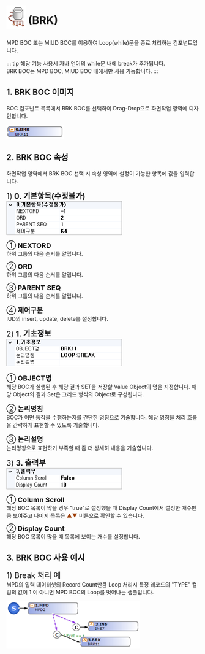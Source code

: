 # <img src="../../.vuepress/public/documentation/service-model/BOC/ControlBOC/BRK/BRK.png" style="width:50px;"> <span class="bocIcon">(BRK)</span> <br/>
MPD BOC 또는 MIUD BOC를 이용하여 Loop(while)문을 종료 처리하는 컴포넌트입니다.

<!-- Remark -->
::: tip <Badge type="tip" text="Remark" vertical="middle" /> 
해당 기능 사용시 자바 언어의 while문 내에 break가 추가됩니다.<br/>
BRK BOC는 MPD BOC, MIUD BOC 내에서만 사용 가능합니다.
:::
<!-- -->

## 1. BRK BOC 이미지
BOC 컴포넌트 목록에서 BRK BOC를 선택하여 Drag-Drop으로 화면작업 영역에 디자인합니다.
<div class="boc"> 
  <img src="../../.vuepress/public/documentation/service-model/BOC/ControlBOC/BRK/BrkBoc.png" style="width:150px;"> 
</div>

## 2. BRK BOC 속성
화면작업 영역에서 BRK BOC 선택 시 속성 영역에 설정이 가능한 항목에 값을 입력합니다.<br/>

<span class="font20">1)<b> 0. 기본항목(수정불가)</b></span> <br/>
<img src="../../.vuepress/public/documentation/service-model/BOC/ControlBOC/BRK/BrkProperty(1).png"  class="boxBorder" style="width:300px;"> <br/>

<span class="font18">①<b> NEXTORD </b></span> <br/>
하위 그룹의 다음 순서를 알립니다.

<span class="font18">②<b> ORD </b></span> <br/>
하위 그룹의 다음 순서를 알립니다.

<span class="font18">③<b> PARENT SEQ </b></span> <br/>
하위 그룹의 다음 순서를 알립니다.

<span class="font18">④<b> 제어구분 </b></span> <br/>
IUD의 insert, update, delete를 설정합니다.

<span class="font20">2)<b> 1. 기초정보</b></span> <br/>
<img src="../../.vuepress/public/documentation/service-model/BOC/ControlBOC/BRK/BrkProperty(2).png"  class="boxBorder" style="width:300px;"> <br/>

<span class="font18">①<b> OBJECT명 </b></span> <br/>
해당 BOC가 실행된 후 해당 결과 SET을 저장할 Value Object의 명을 지정합니다. 해당 Object의 결과 Set은 그리드 형식의 Object로 구성됩니다.

<span class="font18">②<b> 논리명칭 </b></span> <br/>
BOC가 어떤 동작을 수행하는지를 간단한 명칭으로 기술합니다. 해당 명칭을 처리 흐름을 간략하게 표현할 수 있도록 기술합니다.

<span class="font18">③<b> 논리설명 </b></span> <br/>
논리명칭으로 표현하기 부족할 때 좀 더 상세히 내용을 기술합니다.

<span class="font20">3)<b> 3. 출력부</b></span> <br/>
<img src="../../.vuepress/public/documentation/service-model/BOC/ControlBOC/MPD/MpdProperty(3).png"  class="boxBorder" style="width:300px;"> <br/>

<span class="font18">①<b> Column Scroll </b></span> <br/>
해당 BOC 목록이 많을 경우 "true"로 설정했을 때 Display Count에서 설정한 개수만큼 보여주고 나머지 목록은 <span class="btnR">▲▼</span> 버튼으로 확인할 수 있습니다.

<span class="font18">②<b> Display Count </b></span> <br/>
해당 BOC 목록이 많을 때 목록에 보이는 개수를 설정합니다.

## 3. BRK BOC 사용 예시 
<span class="font20">1) Break 처리 예</span> <br/>
MPD의 입력 데이터셋의 Record Count만큼 Loop 처리시 특정 레코드의 "TYPE" 컬럼의 값이 1 이 아니면 MPD BOC의 Loop를 벗어나는 샘플입니다.

<img src="../../.vuepress/public/documentation/service-model/BOC/ControlBOC/BRK/BrkBreak.png"  style="width:350px;">

<style type='text/css'>
  .boc 
   { display: inline-flex; }
  .bocEX 
   { display: inline-block; padding: 4.5px; position: relative; width: 100%; color: darkslategray; }
  .bocG
   { background: rgb(195, 255, 195); }
  .bocY
   { background: rgb(255, 255, 193); }
  .bocB
   { background: #DFE6F7; }

  .bocG:after, .bocY:after, .bocP:after, .bocW:after, .bocY2:after, .bocB:after
   { content: ""; border-width: 13px 0 13px 10px; border-style: solid; position: absolute; left: 100%; top: 0;  }
  .bocG:after
   { border-color: transparent transparent transparent rgb(195, 255, 195); }
  .bocY:after
   { border-color: transparent transparent transparent rgb(255, 255, 193); }  
  .bocB:after
   { border-color: transparent transparent transparent #DFE6F7; }  
  .bocIcon
   { position: relative; top: -12px; }

  .spanBtn
   { border: 1px solid #bbb;border-radius: 4px;padding: 3px;background:white; color:dimgrey; }

  .btnR
   { color:#9C3B00; }
  .labelR
   { color:red; font-weight: bold; }
  .spanEx
   { color: #00a4ff; }

  .font20
   { font-size: 20px }
  .font18
   { font-size: 18px }
  .font13
   { font-size: 13px }

  .boxBorder
   { border: 1px solid #bbb;  }
  .boxDiv
   { background: #6a8bad3b;padding:10px;border-radius: 4px; }
</style>